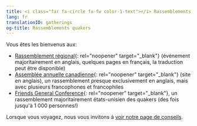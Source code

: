 ```yaml
---
title: <i class="far fa-circle fa-fw color-1-text"></i> Rassemblements quakers
lang: fr
translationID: gatherings
og-title: Rassemblements quakers
---
```

Vous êtes les bienvenus aux:
* [Rassemblement régional](https://stlawrence.quaker.ca/index-fr){: rel="noopener" target="_blank"} (événement majoritairement en anglais, quelques pages en français, la traduction peut être disponible)
* [Assemblée annuelle canadienne](https://quaker.ca/what-we-do/gatherings/){: rel="noopener" target="_blank"} (site en anglais), un rassemblement presque exclusivement en anglais, mais avec plusieurs francophones et francophiles
* [Friends General Conference](https://www.fgcquaker.org/connect/gathering){: rel="noopener" target="_blank"}, un rassemblement majoritairement états-unisien des quakers (des fois jusqu'à 1 000 personnes!)

Lorsque vous voyagez, nous vous invitons à [voir notre page de conseils](/étape_suivante/voyage).

